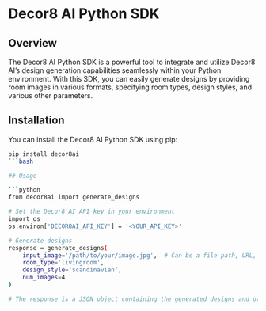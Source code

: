 # Decor8 AI Python SDK

## Overview

The Decor8 AI Python SDK is a powerful tool to integrate and utilize Decor8 AI’s design generation capabilities seamlessly within your Python environment. With this SDK, you can easily generate designs by providing room images in various formats, specifying room types, design styles, and various other parameters.

## Installation

You can install the Decor8 AI Python SDK using pip:

```bash
pip install decor8ai
```bash

## Usage

```python
from decor8ai import generate_designs

# Set the Decor8 AI API key in your environment
import os
os.environ['DECOR8AI_API_KEY'] = '<YOUR_API_KEY>'

# Generate designs
response = generate_designs(
    input_image='/path/to/your/image.jpg',  # Can be a file path, URL, or binary data
    room_type='livingroom',
    design_style='scandinavian',
    num_images=4
)

# The response is a JSON object containing the generated designs and other information.

